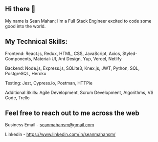 Hi there 👋
-----------

My name is Sean Mahan; I'm a Full Stack Engineer excited to code some good into the world.

My Technical Skills:
--------------------
Frontend: React.js, Redux, HTML, CSS, JavaScript, Axios, Styled-Components, Material-UI, Ant Design, Yup, Vercel, Netlify

Backend: Node.js, Express.js, SQLite3, Knex.js, JWT, Python, SQL, PostgreSQL, Heroku

Testing: Jest, Cypress.io, Postman, HTTPie 

Additional Skills: Agile Development, Scrum Development, Algorithms, VS Code, Trello


Feel free to reach out to me across the web
-------------------------------------------

Business Email - seanmahansm@gmail.com

Linkedin - https://www.linkedin.com/in/seanmahansm/
